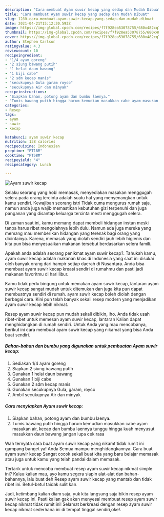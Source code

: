 ```yaml
---
description: "Cara membuat Ayam suwir kecap yang sedap dan Mudah Dibuat"
title: "Cara membuat Ayam suwir kecap yang sedap dan Mudah Dibuat"
slug: 1280-cara-membuat-ayam-suwir-kecap-yang-sedap-dan-mudah-dibuat
date: 2021-04-21T15:12:30.593Z
image: https://img-global.cpcdn.com/recipes/f7f928ea53078755/680x482cq70/ayam-suwir-kecap-foto-resep-utama.jpg
thumbnail: https://img-global.cpcdn.com/recipes/f7f928ea53078755/680x482cq70/ayam-suwir-kecap-foto-resep-utama.jpg
cover: https://img-global.cpcdn.com/recipes/f7f928ea53078755/680x482cq70/ayam-suwir-kecap-foto-resep-utama.jpg
author: Stephen Carlson
ratingvalue: 4.3
reviewcount: 10
recipeingredient:
- "1/4 ayam goreng"
- "2 siung bawang putih"
- "1 helai daun bawang"
- "1 biji cabe"
- "2 sdm kecap manis"
- "secukupnya Gula garam royco"
- "secukupnya Air dan minyak"
recipeinstructions:
- "Siapkan bahan, potong ayam dan bumbu laenya."
- "Tumis bawang putih hingga harum kemudian masukkan cabe ayam masukan air, kecap dan bumbu laennya tunggu hingga kuah menyusut masukkan daun bawang jangan lupa cek rasa"
categories:
- Resep
tags:
- ayam
- suwir
- kecap

katakunci: ayam suwir kecap 
nutrition: 138 calories
recipecuisine: Indonesian
preptime: "PT18M"
cooktime: "PT58M"
recipeyield: "4"
recipecategory: Lunch

---
```



![Ayam suwir kecap](https://img-global.cpcdn.com/recipes/f7f928ea53078755/680x482cq70/ayam-suwir-kecap-foto-resep-utama.jpg)

Selaku seorang yang hobi memasak, menyediakan masakan menggugah selera pada orang tercinta adalah suatu hal yang menyenangkan untuk kamu sendiri. Kewajiban seorang istri Tidak cuma mengurus rumah saja, namun anda juga wajib memastikan kebutuhan gizi terpenuhi dan juga panganan yang disantap keluarga tercinta mesti menggugah selera.

Di zaman  saat ini, kamu memang dapat membeli hidangan instan meski tanpa harus ribet mengolahnya lebih dulu. Namun ada juga mereka yang memang mau memberikan hidangan yang terenak bagi orang yang dicintainya. Karena, memasak yang diolah sendiri jauh lebih higienis dan kita pun bisa menyesuaikan makanan tersebut berdasarkan selera famili. 



Apakah anda adalah seorang penikmat ayam suwir kecap?. Tahukah kamu, ayam suwir kecap adalah makanan khas di Indonesia yang saat ini disukai oleh banyak orang dari hampir setiap daerah di Nusantara. Anda bisa membuat ayam suwir kecap kreasi sendiri di rumahmu dan pasti jadi makanan favoritmu di hari libur.

Kamu tidak perlu bingung untuk memakan ayam suwir kecap, lantaran ayam suwir kecap sangat mudah untuk ditemukan dan juga kita pun dapat membuatnya sendiri di rumah. ayam suwir kecap boleh diolah dengan berbagai cara. Kini pun telah banyak sekali resep modern yang menjadikan ayam suwir kecap lebih nikmat.

Resep ayam suwir kecap pun mudah sekali dibikin, lho. Anda tidak usah ribet-ribet untuk memesan ayam suwir kecap, lantaran Kalian dapat menghidangkan di rumah sendiri. Untuk Anda yang mau mencobanya, berikut ini cara membuat ayam suwir kecap yang nikamat yang bisa Anda buat sendiri.

<!--inarticleads1-->

##### Bahan-bahan dan bumbu yang digunakan untuk pembuatan Ayam suwir kecap:

1. Sediakan 1/4 ayam goreng
1. Siapkan 2 siung bawang putih
1. Gunakan 1 helai daun bawang
1. Gunakan 1 biji cabe
1. Gunakan 2 sdm kecap manis
1. Gunakan secukupnya Gula, garam, royco
1. Ambil secukupnya Air dan minyak




<!--inarticleads2-->

##### Cara menyiapkan Ayam suwir kecap:

1. Siapkan bahan, potong ayam dan bumbu laenya.
1. Tumis bawang putih hingga harum kemudian masukkan cabe ayam masukan air, kecap dan bumbu laennya tunggu hingga kuah menyusut masukkan daun bawang jangan lupa cek rasa




Wah ternyata cara buat ayam suwir kecap yang nikamt tidak rumit ini gampang banget ya! Anda Semua mampu menghidangkannya. Cara buat ayam suwir kecap Sangat cocok sekali buat kita yang baru belajar memasak atau juga untuk kamu yang telah pandai dalam memasak.

Tertarik untuk mencoba membuat resep ayam suwir kecap nikmat simple ini? Kalau kalian mau, ayo kamu segera siapin alat-alat dan bahan-bahannya, lalu buat deh Resep ayam suwir kecap yang mantab dan tidak ribet ini. Betul-betul taidak sulit kan. 

Jadi, ketimbang kalian diam saja, yuk kita langsung saja bikin resep ayam suwir kecap ini. Pasti kalian gak akan menyesal membuat resep ayam suwir kecap nikmat tidak rumit ini! Selamat berkreasi dengan resep ayam suwir kecap nikmat sederhana ini di tempat tinggal sendiri,oke!.

